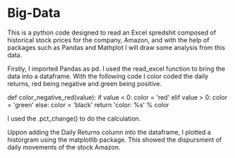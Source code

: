 # Big-Data
This is a python code designed to read an Excel spredshit composed of historical stock prices for the company, Amazon, 
and with the help of packages such as Pandas and Mathplot I will draw some analysis from this data.

Firstly, I imported Pandas as pd. I used the read_excel function to bring the data into a dataframe. 
With the following code I color coded the daily returns, red being negative and green being positive. 

def color_negative_red(value):
  if value < 0:
    color = 'red'
  elif value > 0:
    color = 'green'
  else:
    color = 'black'
  return 'color: %s' % color
  
  I used the .pct_change() to do the calculation. 
  
  Uppon adding the Daily Returns column into the dataframe, I plotted a historgram using the matplotlib package.
  This showed the dispursment of daily movements of the stock Amazon. 
